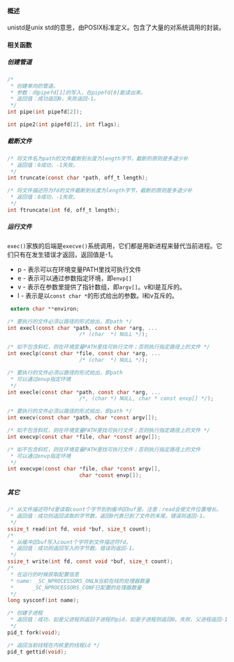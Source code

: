 #### 概述

unistd是unix std的意思，由POSIX标准定义。包含了大量的对系统调用的封装。

#### 相关函数

##### 创建管道

```c
/*
 * 创建单向的管道。
 * 参数：向pipefd[1]的写入，在pipefd[0]能读出来。
 * 返回值：成功返回0，失败返回-1。
 */
int pipe(int pipefd[2]);

int pipe2(int pipefd[2], int flags);
```

##### 截断文件

```c
/* 将文件名为path的文件截断到长度为length字节，截断的原则是多退少补
 * 返回值：0成功，-1失败。
 */
int truncate(const char *path, off_t length);

/* 将文件描述符为fd的文件截断到长度为length字节，截断的原则是多退少补
 * 返回值：0成功，-1失败。
 */
int ftruncate(int fd, off_t length);
```

##### 运行文件

`exec()`家族的后端是`execve()`系统调用，它们都是用新进程来替代当前进程。它们只有在发生错误才返回，返回值是-1。

- p - 表示可以在环境变量PATH里找可执行文件
- e - 表示可以通过参数指定环境，即`envp[]`
- v - 表示在参数里提供了指针数组，即`argv[]`。v和l是互斥的。
- l - 表示是以`const char *`的形式给出的参数。l和v互斥的。

```c
 extern char **environ;

/* 要执行的文件必须以路径的形式给出，即path */
int execl(const char *path, const char *arg, ...
                       /* (char  *) NULL */);

/* 如不包含斜杠，则在环境变量PATH里找可执行文件；否则执行指定路径上的文件 */
int execlp(const char *file, const char *arg, ...
                       /* (char  *) NULL */);

/* 要执行的文件必须以路径的形式给出，即path
 * 可以通过envp指定环境
 */
int execle(const char *path, const char *arg, ...
                       /*, (char *) NULL, char * const envp[] */);

/* 要执行的文件必须以路径的形式给出，即path */
int execv(const char *path, char *const argv[]);

/* 如不包含斜杠，则在环境变量PATH里找可执行文件；否则执行指定路径上的文件 */
int execvp(const char *file, char *const argv[]);

/* 如不包含斜杠，则在环境变量PATH里找可执行文件；否则执行指定路径上的文件
 * 可以通过envp指定环境
 */
int execvpe(const char *file, char *const argv[],
                       char *const envp[]);
```

##### 其它

```c
/* 从文件描述符fd里读取count个字节到到缓冲区buf里。注意：read会使文件位置增长。
 * 返回值：成功则返回读取的字节数，返回0代表已到了文件的末尾。错误则返回-1。
 */
ssize_t read(int fd, void *buf, size_t count);
/*
 * 从缓冲区buf写入count个字符到文件描述符fd。
 * 返回值：成功则返回写入的字节数。错误则返回-1。
 */
ssize_t write(int fd, const void *buf, size_t count);
/*
 * 在运行的时候获取配置信息
 * name: _SC_NPROCESSORS_ONLN当前在线的处理器数量
 * 		_SC_NPROCESSORS_CONF已配置的处理器数量
 */
long sysconf(int name);

/* 创建子进程
 * 返回值：成功，如是父进程则返回子进程的pid，如是子进程则返回0。失败，父进程返回-1，子进程不会创建。
 */
pid_t fork(void);

/* 返回当前线程在内核里的线程id */
pid_t gettid(void);
```

